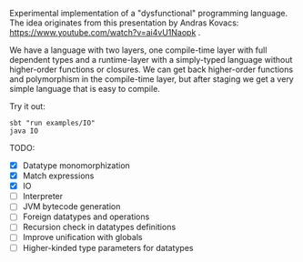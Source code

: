 Experimental implementation of a "dysfunctional" programming language.
The idea originates from this presentation by Andras Kovacs: https://www.youtube.com/watch?v=ai4vU1Naopk .

We have a language with two layers, one compile-time layer with full dependent types and a runtime-layer with a simply-typed language without higher-order functions or closures. We can get back higher-order functions and polymorphism in the compile-time layer, but after staging we get a very simple language that is easy to compile.

Try it out:
```
sbt "run examples/IO"
java IO
```

TODO:
- [x] Datatype monomorphization
- [x] Match expressions
- [x] IO
- [ ] Interpreter
- [ ] JVM bytecode generation
- [ ] Foreign datatypes and operations
- [ ] Recursion check in datatypes definitions
- [ ] Improve unification with globals
- [ ] Higher-kinded type parameters for datatypes
